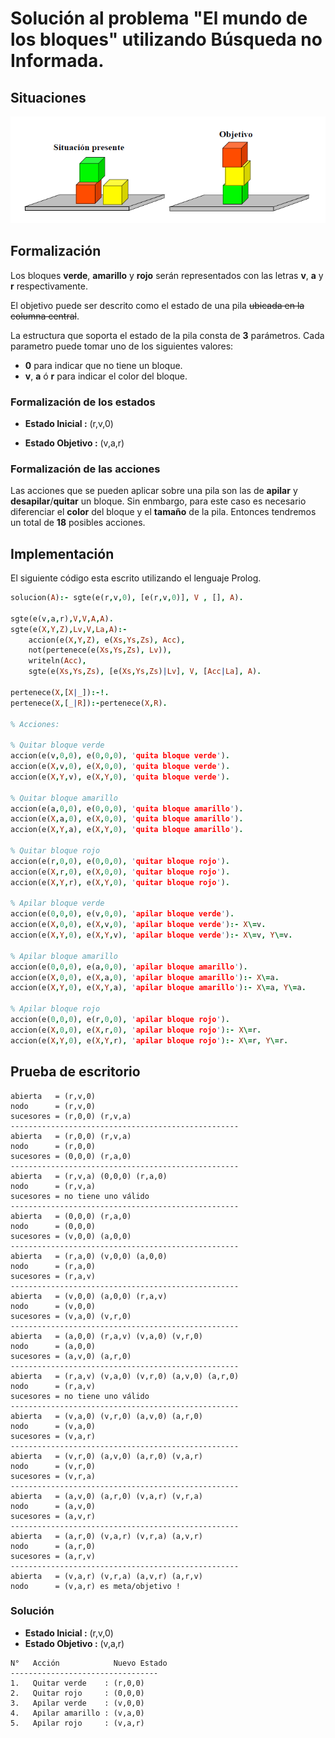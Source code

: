 # Solución al problema "El mundo de los bloques" utilizando Búsqueda no Informada.

## Situaciones

![Situacion Inicial y Final de los bloques](img/mundobloques.png)

## Formalización

Los bloques **verde**, **amarillo** y **rojo** serán representados con las letras **v**, **a** y **r** respectivamente.

El objetivo puede ser descrito como el estado de una pila ~~ubicada en la columna central~~.

La estructura que soporta el estado de la pila consta de **3** parámetros. Cada parametro puede tomar uno de los siguientes valores:
- **0** para indicar que no tiene un bloque.
- **v**, **a** ó **r** para indicar el color del bloque.

### Formalización de los estados

-  **Estado Inicial :** (r,v,0)

-  **Estado Objetivo :** (v,a,r)

### Formalización de las acciones

Las acciones que se pueden aplicar sobre una pila son las de **apilar** y **desapilar**/**quitar** un bloque. Sin enmbargo, para este caso es necesario diferenciar el **color** del bloque y el **tamaño** de la pila. Entonces tendremos un total de **18** posibles acciones.

## Implementación

El siguiente código esta escrito utilizando el lenguaje Prolog.

```prolog
solucion(A):- sgte(e(r,v,0), [e(r,v,0)], V , [], A).

sgte(e(v,a,r),V,V,A,A).
sgte(e(X,Y,Z),Lv,V,La,A):-
	accion(e(X,Y,Z), e(Xs,Ys,Zs), Acc),
	not(pertenece(e(Xs,Ys,Zs), Lv)),
	writeln(Acc),
	sgte(e(Xs,Ys,Zs), [e(Xs,Ys,Zs)|Lv], V, [Acc|La], A).

pertenece(X,[X|_]):-!.
pertenece(X,[_|R]):-pertenece(X,R).

% Acciones:

% Quitar bloque verde
accion(e(v,0,0), e(0,0,0), 'quita bloque verde').
accion(e(X,v,0), e(X,0,0), 'quita bloque verde').
accion(e(X,Y,v), e(X,Y,0), 'quita bloque verde').

% Quitar bloque amarillo
accion(e(a,0,0), e(0,0,0), 'quita bloque amarillo').
accion(e(X,a,0), e(X,0,0), 'quita bloque amarillo').
accion(e(X,Y,a), e(X,Y,0), 'quita bloque amarillo').

% Quitar bloque rojo 
accion(e(r,0,0), e(0,0,0), 'quitar bloque rojo').
accion(e(X,r,0), e(X,0,0), 'quitar bloque rojo').
accion(e(X,Y,r), e(X,Y,0), 'quitar bloque rojo').

% Apilar bloque verde
accion(e(0,0,0), e(v,0,0), 'apilar bloque verde').
accion(e(X,0,0), e(X,v,0), 'apilar bloque verde'):- X\=v.
accion(e(X,Y,0), e(X,Y,v), 'apilar bloque verde'):- X\=v, Y\=v.

% Apilar bloque amarillo
accion(e(0,0,0), e(a,0,0), 'apilar bloque amarillo').
accion(e(X,0,0), e(X,a,0), 'apilar bloque amarillo'):- X\=a.
accion(e(X,Y,0), e(X,Y,a), 'apilar bloque amarillo'):- X\=a, Y\=a.

% Apilar bloque rojo
accion(e(0,0,0), e(r,0,0), 'apilar bloque rojo').
accion(e(X,0,0), e(X,r,0), 'apilar bloque rojo'):- X\=r.
accion(e(X,Y,0), e(X,Y,r), 'apilar bloque rojo'):- X\=r, Y\=r.
```

## Prueba de escritorio

```
abierta   = (r,v,0)
nodo      = (r,v,0)
sucesores = (r,0,0) (r,v,a)
---------------------------------------------------
abierta   = (r,0,0) (r,v,a)
nodo      = (r,0,0)
sucesores = (0,0,0) (r,a,0)
---------------------------------------------------
abierta   = (r,v,a) (0,0,0) (r,a,0)
nodo      = (r,v,a)
sucesores = no tiene uno válido
---------------------------------------------------
abierta   = (0,0,0) (r,a,0)
nodo      = (0,0,0)
sucesores = (v,0,0) (a,0,0)
---------------------------------------------------
abierta   = (r,a,0) (v,0,0) (a,0,0)
nodo      = (r,a,0)
sucesores = (r,a,v)
---------------------------------------------------
abierta   = (v,0,0) (a,0,0) (r,a,v)
nodo      = (v,0,0)
sucesores = (v,a,0) (v,r,0)
---------------------------------------------------
abierta   = (a,0,0) (r,a,v) (v,a,0) (v,r,0)
nodo      = (a,0,0)
sucesores = (a,v,0) (a,r,0)
---------------------------------------------------
abierta   = (r,a,v) (v,a,0) (v,r,0) (a,v,0) (a,r,0)
nodo      = (r,a,v)
sucesores = no tiene uno válido
---------------------------------------------------
abierta   = (v,a,0) (v,r,0) (a,v,0) (a,r,0)
nodo      = (v,a,0)
sucesores = (v,a,r)
---------------------------------------------------
abierta   = (v,r,0) (a,v,0) (a,r,0) (v,a,r)
nodo      = (v,r,0)
sucesores = (v,r,a)
---------------------------------------------------
abierta   = (a,v,0) (a,r,0) (v,a,r) (v,r,a)
nodo      = (a,v,0) 
sucesores = (a,v,r) 
---------------------------------------------------
abierta   = (a,r,0) (v,a,r) (v,r,a) (a,v,r) 
nodo      = (a,r,0)
sucesores = (a,r,v)
---------------------------------------------------
abierta   = (v,a,r) (v,r,a) (a,v,r) (a,r,v)
nodo      = (v,a,r) es meta/objetivo !
```

### Solución

-  **Estado Inicial :** (r,v,0)
-  **Estado Objetivo :** (v,a,r)

```
N°   Acción            Nuevo Estado
---------------------------------
1.   Quitar verde    : (r,0,0)
2.   Quitar rojo     : (0,0,0)
3.   Apilar verde    : (v,0,0)
4.   Apilar amarillo : (v,a,0)
5.   Apilar rojo     : (v,a,r)
```
